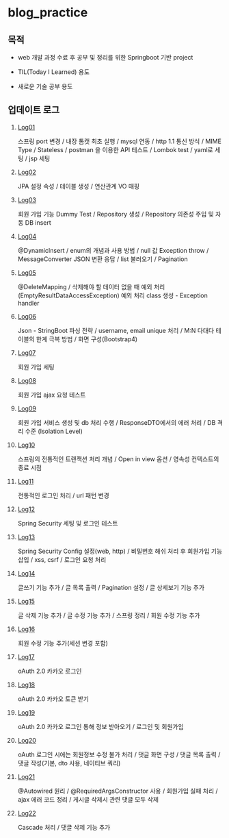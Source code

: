 # blog_practice

## 목적

- web 개발 과정 수료 후 공부 및 정리를 위한 Springboot 기반 project

- TIL(Today I Learned) 용도

- 새로운 기술 공부 용도

## 업데이트 로그

1. [Log01](https://github.com/Moveuk/blog_practice/blob/main/updateLog/2021-12-21.md)
   
   스프링 port 변경 / 내장 톰캣 최초 실행 / mysql 연동 / http 1.1 통신 방식 / MIME Type / Stateless / postman 을 이용한 API 테스트 / Lombok test / yaml로 세팅 / jsp 세팅 

2. [Log02](https://github.com/Moveuk/blog_practice/blob/main/updateLog/2021-12-22.md)
   
   JPA 설정 속성 / 테이블 생성 / 연산관계 VO 매핑

3. [Log03](https://github.com/Moveuk/blog_practice/blob/main/updateLog/2021-12-23.md)
   
   회원 가입 기능 Dummy Test / Repository 생성 / Repository 의존성 주입 및 자동 DB insert

4. [Log04](https://github.com/Moveuk/blog_practice/blob/main/updateLog/2021-12-24.md)
   
   @DynamicInsert / enum의 개념과 사용 방법 / null 값 Exception throw / MessageConverter JSON 변환 응답 / list 불러오기 / Pagination 

5. [Log05](https://github.com/Moveuk/blog_practice/blob/main/updateLog/2021-12-25.md)
   
   @DeleteMapping / 삭제해야 할 데이터 없을 때 예외 처리 (EmptyResultDataAccessException) 예외 처리 class 생성 - Exception handler

6. [Log06](https://github.com/Moveuk/blog_practice/blob/main/updateLog/2021-12-26.md)
   
   Json - StringBoot 파싱 전략 / username, email unique 처리 / M:N 다대다 테이블의 한계 극복 방법 / 화면 구성(Bootstrap4)

7. [Log07](https://github.com/Moveuk/blog_practice/blob/main/updateLog/2021-12-27.md)
   
   회원 가입 세팅

8. [Log08](https://github.com/Moveuk/blog_practice/blob/main/updateLog/2021-12-28.md)
   
   회원 가입 ajax 요청 테스트

9. [Log09](https://github.com/Moveuk/blog_practice/blob/main/updateLog/2021-12-29.md)
   
   회원 가입 서비스 생성 및 db 처리 수행 / ResponseDTO에서의 에러 처리 / DB 격리 수준 (Isolation Level)

10. [Log10](https://github.com/Moveuk/blog_practice/blob/main/updateLog/2021-12-30.md)
   
      스프링의 전통적인 트랜잭션 처리 개념 / Open in view 옵션 / 영속성 컨텍스트의 종료 시점

11. [Log11](https://github.com/Moveuk/blog_practice/blob/main/updateLog/2021-12-31.md)
   
      전통적인 로그인 처리 / url 패턴 변경

12. [Log12](https://github.com/Moveuk/blog_practice/blob/main/updateLog/2022-01-01.md)
   
      Spring Security 세팅 및 로그인 테스트

13. [Log13](https://github.com/Moveuk/blog_practice/blob/main/updateLog/2022-01-02.md)
   
      Spring Security Config 설정(web, http) / 비밀번호 해쉬 처리 후 회원가입 기능 삽입 / xss, csrf / 로그인 요청 처리

14. [Log14](https://github.com/Moveuk/blog_practice/blob/main/updateLog/2022-01-03.md)
   
      글쓰기 기능 추가 / 글 목록 출력 / Pagination 설정 / 글 상세보기 기능 추가

15. [Log15](https://github.com/Moveuk/blog_practice/blob/main/updateLog/2022-01-04.md)
   
      글 삭제 기능 추가 / 글 수정 기능 추가 / 스프링 정리 / 회원 수정 기능 추가 

16. [Log16](https://github.com/Moveuk/blog_practice/blob/main/updateLog/2022-01-05.md)
   
      회원 수정 기능 추가(세션 변경 포함)

17. [Log17](https://github.com/Moveuk/blog_practice/blob/main/updateLog/2022-01-06.md)
   
      oAuth 2.0 카카오 로그인

18. [Log18](https://github.com/Moveuk/blog_practice/blob/main/updateLog/2022-01-07.md)
   
      oAuth 2.0 카카오 토큰 받기

19. [Log19](https://github.com/Moveuk/blog_practice/blob/main/updateLog/2022-01-08.md)
   
      oAuth 2.0 카카오 로그인 통해 정보 받아오기 / 로그인 및 회원가입

20. [Log20](https://github.com/Moveuk/blog_practice/blob/main/updateLog/2022-01-09.md)
   
      oAuth 로그인 시에는 회원정보 수정 불가 처리 / 댓글 화면 구성 / 댓글 목록 출력 / 댓글 작성(기본, dto 사용, 네이티브 쿼리)

21. [Log21](https://github.com/Moveuk/blog_practice/blob/main/updateLog/2022-01-10.md)
   
      @Autowired 원리 / @RequiredArgsConstructor 사용 / 회원가입 실패 처리 / ajax 에러 코드 정리 / 게시글 삭제시 관련 댓글 모두 삭제

22. [Log22](https://github.com/Moveuk/blog_practice/blob/main/updateLog/2022-01-11.md)
   
      Cascade 처리 / 댓글 삭제 기능 추가
